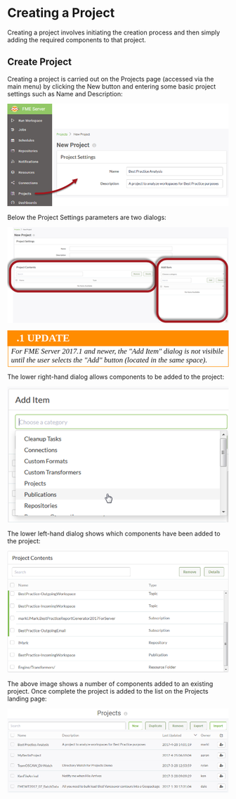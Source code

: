 # Creating a Project

Creating a project involves initiating the creation process and then simply adding the required components to that project.

## Create Project ##

Creating a project is carried out on the Projects page (accessed via the main menu) by clicking the New button and entering some basic project settings such as Name and Description:

![](./Images/Img5.001.CreateProject.png)

Below the Project Settings parameters are two dialogs:

![](./Images/Img5.002.OtherDialogs.png)

<!--Updated Section--> 

<table style="border-spacing: 0px">
<tr>
<td style="vertical-align:middle;background-color:darkorange;border: 2px solid darkorange">
<i class="fa fa-bolt fa-lg fa-pull-left fa-fw" style="color:white;padding-right: 12px;vertical-align:text-top"></i>
<span style="color:white;font-size:x-large;font-weight: bold;font-family:serif">.1 UPDATE</span>
</td>
</tr>

<tr>
<td style="border: 1px solid darkorange">
<span style="font-family:serif; font-style:italic; font-size:larger">
For FME Server 2017.1 and newer, the "Add Item" dialog is not visibile until the user selects the "Add" button (located in the same space).
</span>
</td>
</tr>
</table>

The lower right-hand dialog allows components to be added to the project:

![](./Images/Img5.003.AddComponents.png)

The lower left-hand dialog shows which components have been added to the project:

![](./Images/Img5.004.AddedComponents.png)

The above image shows a number of components added to an existing project. Once complete the project is added to the list on the Projects landing page:

![](./Images/Img5.005.TheForgottenAbbey.png)



